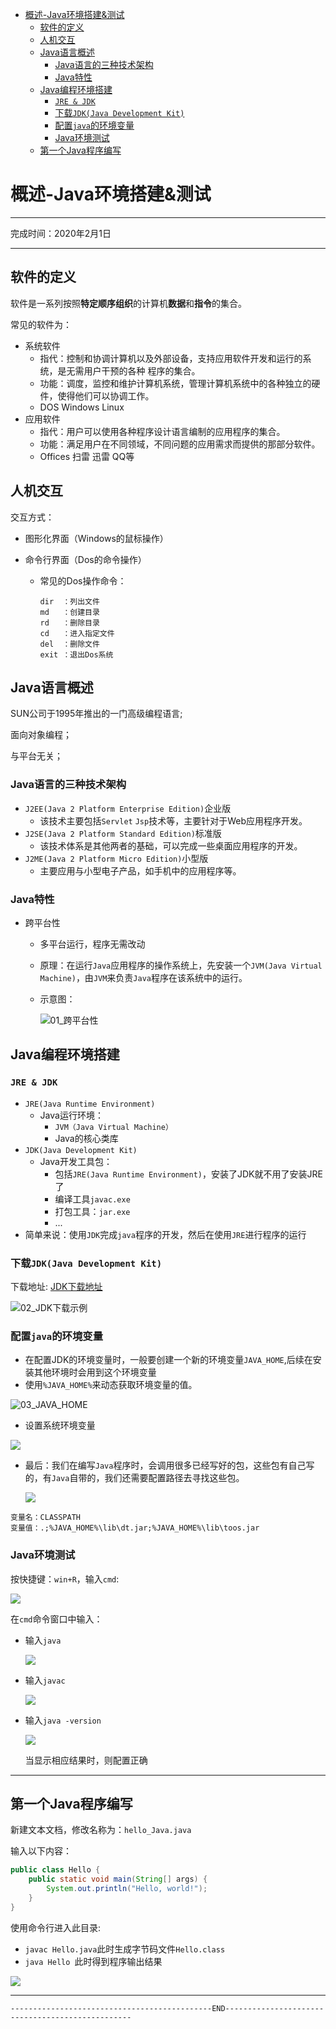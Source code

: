 - [概述-Java环境搭建&测试](#---java-------)
  * [软件的定义](#-----)
  * [人机交互](#----)
  * [Java语言概述](#java----)
    + [Java语言的三种技术架构](#java---------)
    + [Java特性](#java--)
  * [Java编程环境搭建](#java------)
    + [`JRE & JDK`](#-jre---jdk-)
    + [下载`JDK(Java Development Kit)`](#---jdk-java-development-kit--)
    + [配置`java`的环境变量](#---java------)
    + [Java环境测试](#java----)
  * [第一个Java程序编写](#---java----)

# 概述-Java环境搭建&测试

---

完成时间：2020年2月1日

---



## 软件的定义

软件是一系列按照**特定顺序组织**的计算机**数据**和**指令**的集合。

常见的软件为：

- 系统软件
  - 指代：控制和协调计算机以及外部设备，支持应用软件开发和运行的系统，是无需用户干预的各种 程序的集合。
  - 功能：调度，监控和维护计算机系统，管理计算机系统中的各种独立的硬件，使得他们可以协调工作。
  - DOS Windows Linux
- 应用软件
  - 指代：用户可以使用各种程序设计语言编制的应用程序的集合。
  - 功能：满足用户在不同领域，不同问题的应用需求而提供的那部分软件。
  - Offices 扫雷 迅雷 QQ等



## 人机交互

交互方式：

- 图形化界面（Windows的鼠标操作）

- 命令行界面（Dos的命令操作）

  - 常见的Dos操作命令：

    ```dos
    dir  ：列出文件
    md	 ：创建目录
    rd	 ：删除目录
    cd	 ：进入指定文件
    del	 ：删除文件
    exit ：退出Dos系统
    ```

## Java语言概述

SUN公司于1995年推出的一门高级编程语言;

面向对象编程；

与平台无关；

### Java语言的三种技术架构

- `J2EE(Java 2 Platform Enterprise Edition)`企业版
  - 该技术主要包括`Servlet` `Jsp`技术等，主要针对于Web应用程序开发。
- `J2SE(Java 2 Platform Standard Edition)`标准版
  - 该技术体系是其他两者的基础，可以完成一些桌面应用程序的开发。
- `J2ME(Java 2 Platform Micro Edition)`小型版
  - 主要应用与小型电子产品，如手机中的应用程序等。

### Java特性

- 跨平台性

  - 多平台运行，程序无需改动

  - 原理：在运行`Java`应用程序的操作系统上，先安装一个`JVM(Java Virtual Machine)`，由`JVM`来负责`Java`程序在该系统中的运行。

  - 示意图：

    ![01_跨平台性](../media/01_跨平台性.png)

## Java编程环境搭建

### `JRE & JDK`

- `JRE(Java Runtime Environment)`
  - Java运行环境：
    - `JVM（Java Virtual Machine）`
    - Java的核心类库
- `JDK(Java Development Kit)`
  - Java开发工具包：
    - 包括`JRE(Java Runtime Environment)`，安装了JDK就不用了安装JRE了
    - 编译工具`javac.exe` 
    - 打包工具：`jar.exe`
    - ...
- 简单来说：使用`JDK`完成`java`程序的开发，然后在使用`JRE`进行程序的运行

### 下载`JDK(Java Development Kit)`

下载地址: [JDK下载地址](https://www.oracle.com/technetwork/java/javase/downloads/jdk8-downloads-2133151.html )

![02_JDK下载示例](../media/02_JDK下载.png)

### 配置`java`的环境变量

- 在配置JDK的环境变量时，一般要创建一个新的环境变量`JAVA_HOME`,后续在安装其他环境时会用到这个环境变量
- 使用`%JAVA_HOME%`来动态获取环境变量的值。

![03_JAVA_HOME](../media/03_JAVA_HOME.png)

- 设置系统环境变量

![](../media/04_setpath.png)

- 最后：我们在编写`Java`程序时，会调用很多已经写好的包，这些包有自己写的，有`Java`自带的，我们还需要配置路径去寻找这些包。

  ![](../media/05_setCLASSPATH.png)

```
变量名：CLASSPATH
变量值：.;%JAVA_HOME%\lib\dt.jar;%JAVA_HOME%\lib\toos.jar
```

### Java环境测试

按快捷键：`win+R`，输入`cmd`:

![](../media/06_inputCMD.png)

在`cmd`命令窗口中输入：

- 输入`java`

  ![](../media/07_inputjava.png)

- 输入`javac`

  ![](../media/08_inputjavac.png)

- 输入`java -version`

  ![](../media/09_inputjava-version.png)

  当显示相应结果时，则配置正确

---

## 第一个Java程序编写

新建文本文档，修改名称为：`hello_Java.java`

输入以下内容：

```java
public class Hello {
    public static void main(String[] args) {
        System.out.println("Hello, world!");
    }
}
```

使用命令行进入此目录:

- `javac Hello.java`此时生成字节码文件`Hello.class`
- `java Hello `此时得到程序输出结果

![](../media/10_第一个Java程序.png)

---

`---------------------------------------------END-------------------------------------------------`